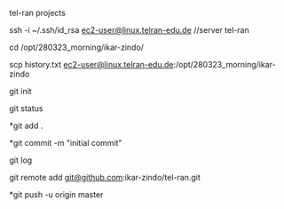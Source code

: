 tel-ran projectsssh -i ~/.ssh/id_rsa ec2-user@linux.telran-edu.de //server tel-rancd /opt/280323_morning/ikar-zindo/scp history.txt ec2-user@linux.telran-edu.de:/opt/280323_morning/ikar-zindogit initgit status*git add .*git commit -m "initial commit"git loggit remote add git@github.com:ikar-zindo/tel-ran.git*git push -u origin master